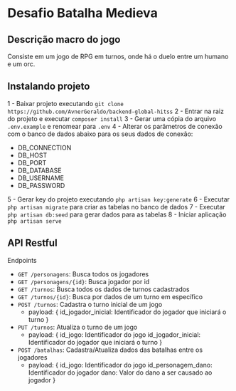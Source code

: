 Desafio Batalha Medieva
=======================

Descrição macro do jogo
-------------------------
Consiste em um jogo de RPG em turnos, onde há o duelo entre um humano e um orc.

Instalando projeto
------------------

1 - Baixar projeto executando `git clone https://github.com/AvnerGeraldo/backend-global-hitss`
2 - Entrar na raiz do projeto e executar `composer install`
3 - Gerar uma cópia do arquivo `.env.example` e renomear para `.env`
4 - Alterar os parâmetros de conexão com o banco de dados abaixo para os seus dados de conexão:
- DB_CONNECTION
- DB_HOST
- DB_PORT
- DB_DATABASE
- DB_USERNAME
- DB_PASSWORD

5 - Gerar key do projeto executando `php artisan key:generate`
6 - Executar `php artisan migrate` para criar as tabelas no banco de dados
7 - Executar `php artisan db:seed` para gerar dados para as tabelas
8 - Iniciar aplicação `php artisan serve`

API Restful
-----------

Endpoints

- `GET /personagens`: Busca todos os jogadores
- `GET /personagens/{id}`: Busca jogador por id
- `GET /turnos`: Busca todos os dados de turnos cadastrados
- `GET /turnos/{id}`: Busca por dados de um turno em específico
- `POST /turnos`: Cadastra o turno inicial de um jogo
	- payload: {
		id_jogador_inicial: Identificador do jogador que iniciará o turno
	}
- `PUT /turnos`: Atualiza o turno de um jogo
	- payload: {
		id_jogo: Identificador do jogo
		id_jogador_inicial: Identificador do jogador que iniciará o turno
	}
- `POST /batalhas`: Cadastra/Atualiza dados das batalhas entre os jogadores
	- payload: {
		id_jogo: Identificador do jogo
		id_personagem_dano: Identificador do jogador
		dano: Valor do dano a ser causado ao jogador
	}